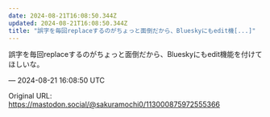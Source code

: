 ```yaml
---
date: 2024-08-21T16:08:50.344Z
updated: 2024-08-21T16:08:50.344Z
title: "誤字を毎回replaceするのがちょっと面倒だから、Blueskyにもedit機[...]"
---
```


<p>誤字を毎回replaceするのがちょっと面倒だから、Blueskyにもedit機能を付けてほしいな。</p>

&mdash; 2024-08-21 16:08:50 UTC

Original URL: https://mastodon.social/@sakuramochi0/113000875972555366
